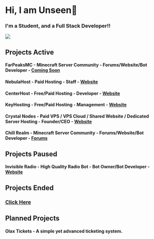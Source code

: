 
# Hi, I am Unseen👋

### I'm a Student, and a Full Stack Developer!!

[![](https://discord.c99.nl/widget/theme-4/300657719721984000.png)]()


## Projects Active
#### FarPeaksMC - Minecraft Server Community - Forums/Website/Bot Developer - [Coming Soon]()
#### NebulaHost - Paid Hosting - Staff - [Website](https://NebulaHost.net)
#### CenterHost - Free/Paid Hosting - Developer - [Website](https://CenterHost.xyz)
#### KeyHosting - Free/Paid Hosting - Management - [Website](https://keyhosting.us)
#### Crystal Nodes - Paid VPS / VPS Cloud /  Shared Website / Dedicated Server Hosting - Founder/CEO - [Website](https://crystal-nodes.xyz)
#### Chill Realm - Minecraft Server Community - Forums/Website/Bot Developer - [Forums](https://chillrealm.ml/)

## Projects Paused

#### Invisible Radio - High Quality Radio Bot - Bot Owner/Bot Developer - [Website](https://invisibleradio.tk)

## Projects Ended

### [Click Here](https://github.com/UnseenAcoustics/ended-projects)

## Planned Projects

#### Olax Tickets - A simple yet advanced ticketing system.
